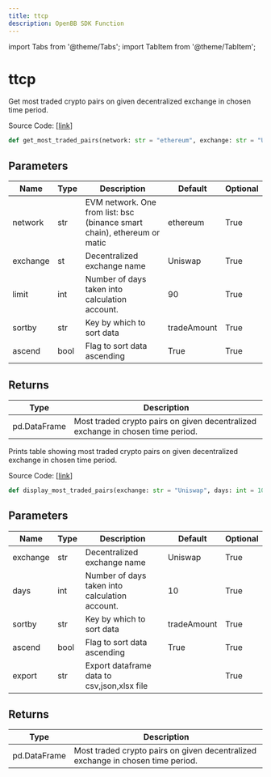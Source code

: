 ```yaml
---
title: ttcp
description: OpenBB SDK Function
---
```


import Tabs from '@theme/Tabs';
import TabItem from '@theme/TabItem';

# ttcp

<Tabs>
<TabItem value="model" label="Model" default>

Get most traded crypto pairs on given decentralized exchange in chosen time period.

Source Code: [[link](https://github.com/OpenBB-finance/OpenBBTerminal/tree/main/openbb_terminal/cryptocurrency/onchain/bitquery_model.py#L658)]

```python
def get_most_traded_pairs(network: str = "ethereum", exchange: str = "Uniswap", limit: int = 90, sortby: str = "tradeAmount", ascend: bool = True) -> pd.DataFrame
```
## Parameters

| Name | Type | Description | Default | Optional |
| ---- | ---- | ----------- | ------- | -------- |
| network | str | EVM network. One from list: bsc (binance smart chain), ethereum or matic | ethereum | True |
| exchange | st | Decentralized exchange name | Uniswap | True |
| limit | int | Number of days taken into calculation account. | 90 | True |
| sortby | str | Key by which to sort data | tradeAmount | True |
| ascend | bool | Flag to sort data ascending | True | True |

## Returns

| Type | Description |
| ---- | ----------- |
| pd.DataFrame | Most traded crypto pairs on given decentralized exchange in chosen time period. |



</TabItem>
<TabItem value="view" label="View">

Prints table showing most traded crypto pairs on given decentralized exchange in chosen time period.

Source Code: [[link](https://github.com/OpenBB-finance/OpenBBTerminal/tree/main/openbb_terminal/cryptocurrency/onchain/bitquery_view.py#L286)]

```python
def display_most_traded_pairs(exchange: str = "Uniswap", days: int = 10, limit: int = 10, sortby: str = "tradeAmount", ascend: bool = True, export: str = "") -> None
```
## Parameters

| Name | Type | Description | Default | Optional |
| ---- | ---- | ----------- | ------- | -------- |
| exchange | str | Decentralized exchange name | Uniswap | True |
| days | int | Number of days taken into calculation account. | 10 | True |
| sortby | str | Key by which to sort data | tradeAmount | True |
| ascend | bool | Flag to sort data ascending | True | True |
| export | str | Export dataframe data to csv,json,xlsx file |  | True |

## Returns

| Type | Description |
| ---- | ----------- |
| pd.DataFrame | Most traded crypto pairs on given decentralized exchange in chosen time period. |



</TabItem>
</Tabs>